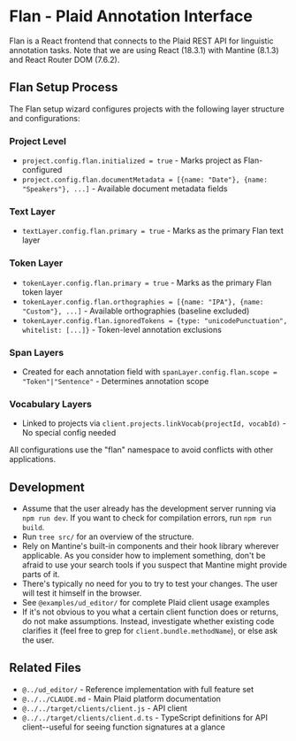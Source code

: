 # Flan - Plaid Annotation Interface

Flan is a React frontend that connects to the Plaid REST API for linguistic annotation tasks.
Note that we are using React (18.3.1) with Mantine (8.1.3) and React Router DOM (7.6.2).

## Flan Setup Process

The Flan setup wizard configures projects with the following layer structure and configurations:

### Project Level
- `project.config.flan.initialized = true` - Marks project as Flan-configured
- `project.config.flan.documentMetadata = [{name: "Date"}, {name: "Speakers"}, ...]` - Available document metadata fields

### Text Layer
- `textLayer.config.flan.primary = true` - Marks as the primary Flan text layer

### Token Layer  
- `tokenLayer.config.flan.primary = true` - Marks as the primary Flan token layer
- `tokenLayer.config.flan.orthographies = [{name: "IPA"}, {name: "Custom"}, ...]` - Available orthographies (baseline excluded)
- `tokenLayer.config.flan.ignoredTokens = {type: "unicodePunctuation", whitelist: [...]}` - Token-level annotation exclusions

### Span Layers
- Created for each annotation field with `spanLayer.config.flan.scope = "Token"|"Sentence"` - Determines annotation scope

### Vocabulary Layers
- Linked to projects via `client.projects.linkVocab(projectId, vocabId)` - No special config needed

All configurations use the "flan" namespace to avoid conflicts with other applications.

## Development

* Assume that the user already has the development server running via `npm run dev`. 
  If you want to check for compilation errors, run `npm run build`.
* Run `tree src/` for an overview of the structure.
* Rely on Mantine's built-in components and their hook library wherever applicable.
  As you consider how to implement something, don't be afraid to use your search tools if you suspect that Mantine might provide parts of it.
* There's typically no need for you to try to test your changes. The user will test it himself in the browser.
* See `@examples/ud_editor/` for complete Plaid client usage examples
* If it's not obvious to you what a certain client function does or returns, do not make assumptions. Instead, investigate whether existing code clarifies it (feel free to grep for `client.bundle.methodName`), or else ask the user.

## Related Files

- `@../ud_editor/` - Reference implementation with full feature set
- `@../../CLAUDE.md` - Main Plaid platform documentation
- `@../../target/clients/client.js` - API client
- `@../../target/clients/client.d.ts` - TypeScript definitions for API client--useful for seeing function signatures at a glance
